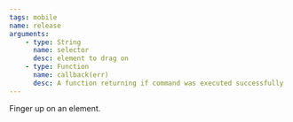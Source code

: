 ```yaml
---
tags: mobile
name: release
arguments:
    - type: String
      name: selector
      desc: element to drag on
    - type: Function
      name: callback(err)
      desc: A function returning if command was executed successfully
---
```


Finger up on an element.